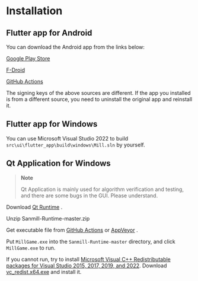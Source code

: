 # Installation

## Flutter app for Android

You can download the Android app from the links below:

[Google Play Store](https://play.google.com/apps/testing/com.calcitem.sanmill)

[F-Droid](https://f-droid.org/packages/com.calcitem.sanmill)

[GitHub Actions](https://github.com/calcitem/Sanmill/actions/workflows/flutter.yml?query=is%3Asuccess+branch%3Amaster)

The signing keys of the above sources are different. If the app you installed is from a different source, you need to uninstall the original app and reinstall it.

## Flutter app for Windows

You can use Microsoft Visual Studio 2022 to build `src\ui\flutter_app\build\windows\Mill.sln` by yourself.

## Qt Application for Windows

> **Note**
> 
> Qt Application is mainly used for algorithm verification and testing, and there are some bugs in the GUI. Please understand.

Download [Qt Runtime](https://github.com/calcitem/Sanmill-Runtime/archive/master.zip) .

Unzip Sanmill-Runtime-master.zip

Get executable file from [GitHub Actions](https://github.com/calcitem/Sanmill/actions/workflows/qt-on-windows.yml) or [AppVeyor](https://ci.appveyor.com/project/calcitem/sanmill/build/artifacts) .

Put `MillGame.exe` into the `Sanmill-Runtime-master` directory, and click `MillGame.exe` to run.

If you cannot run, try to install [Microsoft Visual C++ Redistributable packages for Visual Studio 2015, 2017, 2019, and 2022](https://docs.microsoft.com/en-US/cpp/windows/latest-supported-vc-redist?view=msvc-170). Download [vc_redist.x64.exe](https://aka.ms/vs/17/release/vc_redist.x64.exe) and install it.
